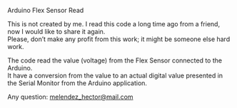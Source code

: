 Arduino Flex Sensor Read

This is not created by me.  I read this code a long time ago from a friend, now I would like to share it again.  
Please, don’t make any profit from this work; it might be someone else hard work.

The code read the value (voltage) from the Flex Sensor connected to the Arduino.  
It have a conversion from the value to an actual digital value presented in the 
Serial Monitor from the Arduino application.

Any question:	melendez_hector@mail.com
